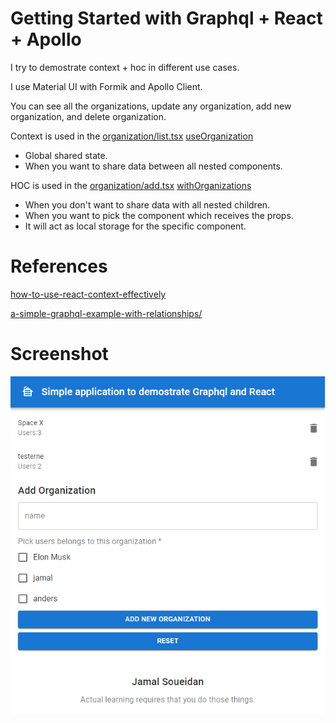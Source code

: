 # Getting Started with Graphql + React + Apollo

I try to demostrate context + hoc in different use cases.

I use Material UI with Formik and Apollo Client.

You can see all the organizations, update any organization, add new organization, and delete organization.

Context is used in the [organization/list.tsx](https://github.com/jamalsoueidan/graphql-react-apollo/blob/Main/src/components/organization/list.tsx) [useOrganization](https://github.com/jamalsoueidan/graphql-react-apollo/blob/Main/src/data/organizations-context.tsx)

- Global shared state.
- When you want to share data between all nested components.

HOC is used in the [organization/add.tsx](https://github.com/jamalsoueidan/graphql-react-apollo/blob/Main/src/components/organization/add.tsx) [withOrganizations](https://github.com/jamalsoueidan/graphql-react-apollo/blob/Main/src/data/with-organizations.tsx)

- When you don't want to share data with all nested children.
- When you want to pick the component which receives the props.
- It will act as local storage for the specific component.

# References

[how-to-use-react-context-effectively](https://kentcdodds.com/blog/how-to-use-react-context-effectively)

[a-simple-graphql-example-with-relationships/](https://blog.tylerbuchea.com/a-simple-graphql-example-with-relationships/)

# Screenshot

![alt text](https://github.com/jamalsoueidan/graphql-react-apollo/blob/Main/screenshot.png?raw=true)
